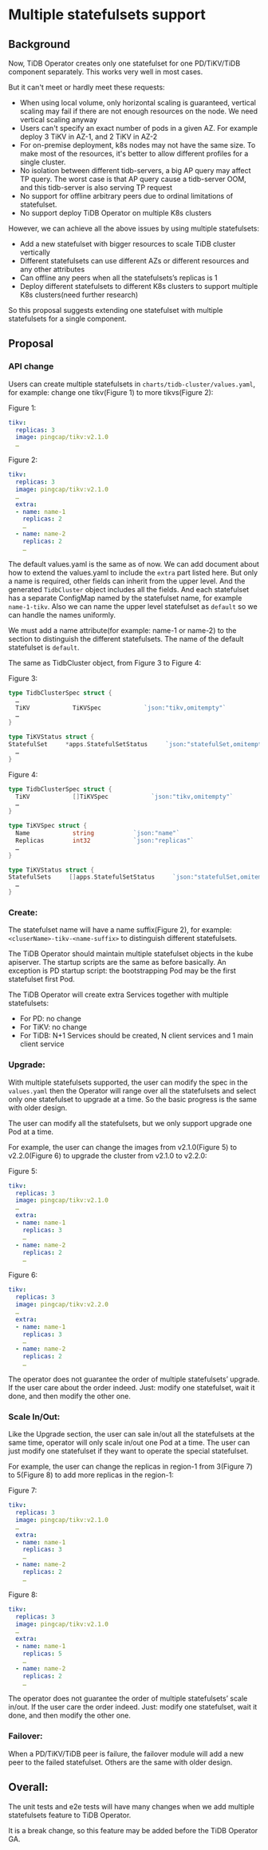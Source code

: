 # Multiple statefulsets support

## Background

Now, TiDB Operator creates only one statefulset for one PD/TiKV/TiDB component separately. This works very well in most cases.

But it can't meet or hardly meet these requests:

* When using local volume, only horizontal scaling is guaranteed, vertical scaling may fail if there are not enough resources on the node. We need vertical scaling anyway
* Users can't specify an exact number of pods in a given AZ. For example deploy 3 TiKV in AZ-1, and 2 TiKV in AZ-2
* For on-premise deployment, k8s nodes may not have the same size. To make most of the resources, it's better to allow different profiles for a single cluster.
* No isolation between different tidb-servers, a big AP query may affect TP query. The worst case is that AP query cause a tidb-server OOM, and this tidb-server is also serving TP request
* No support for offline arbitrary peers due to ordinal limitations of statefulset.
* No support deploy TiDB Operator on multiple K8s clusters

However, we can achieve all the above issues by using multiple statefulsets:

* Add a new statefulset with bigger resources to scale TiDB cluster vertically
* Different statefulsets can use different AZs or different resources and any other attributes
* Can offline any peers when all the statefulsets’s replicas is 1
* Deploy different statefulsets to different K8s clusters to support multiple K8s clusters(need further research)

So this proposal suggests extending one statefulset with multiple statefulsets for a single component.

## Proposal

### API change

Users can create multiple statefulsets in `charts/tidb-cluster/values.yaml`, for example: change one tikv(Figure 1) to more tikvs(Figure 2):

Figure 1:

``` yaml
tikv:
  replicas: 3
  image: pingcap/tikv:v2.1.0
  …
```

Figure 2:

``` yaml
tikv:
  replicas: 3
  image: pingcap/tikv:v2.1.0
  …
  extra:
  - name: name-1
    replicas: 2
    …
  - name: name-2
    replicas: 2
    …
```

The default values.yaml is the same as of now. We can add document about how to extend the values.yaml to include the `extra` part listed here. But only a name is required, other fields can inherit from the upper level. And the generated `TidbCluster` object includes all the fields. And each statefulset has a separate ConfigMap named by the statefulset name, for example `name-1-tikv`. Also we can name the upper level statefulset as `default` so we can handle the names uniformly.

We must add a name attribute(for example: name-1 or name-2) to the section to distinguish the different statefulsets. The name of the default statefulset is `default`.

The same as TidbCluster object, from Figure 3 to Figure 4:

Figure 3:

``` go
type TidbClusterSpec struct {
  …
  TiKV            TiKVSpec            `json:"tikv,omitempty"`
  …
}

type TiKVStatus struct {
StatefulSet     *apps.StatefulSetStatus     `json:"statefulSet,omitempty"`
  …
}
```

Figure 4:

``` go
type TidbClusterSpec struct {
  TiKV            []TiKVSpec            `json:"tikv,omitempty"`
  …
}

type TiKVSpec struct {
  Name            string           `json:"name"`
  Replicas        int32            `json:"replicas"`
  …
}

type TiKVStatus struct {
StatefulSets     []apps.StatefulSetStatus     `json:"statefulSet,omitempty"`
  …
}
```

### Create:

The statefulset name will have a name suffix(Figure 2), for example: `<cluserName>-tikv-<name-suffix>` to distinguish different statefulsets.

The TiDB Operator should maintain multiple statefulset objects in the kube apiserver. The startup scripts are the same as before basically. An exception is PD startup script: the bootstrapping Pod may be the first statefulset first Pod.

The TiDB Operator will create extra Services together with multiple statefulsets:

* For PD: no change
* For TiKV: no change
* For TiDB: N+1 Services should be created, N client services and 1 main client service

### Upgrade:

With multiple statefulsets supported, the user can modify the spec in the `values.yaml` then the Operator will range over all the statefulsets and select only one statefulset to upgrade at a time. So the basic progress is the same with older design.

The user can modify all the statefulsets, but we only support upgrade one Pod at a time.

For example, the user can change the images from v2.1.0(Figure 5) to v2.2.0(Figure 6) to upgrade the cluster from v2.1.0 to v2.2.0:

Figure 5:

``` yaml
tikv:
  replicas: 3
  image: pingcap/tikv:v2.1.0
  …
  extra:
  - name: name-1
    replicas: 3
    …
  - name: name-2
    replicas: 2
    …
```

Figure 6:

``` yaml
tikv:
  replicas: 3
  image: pingcap/tikv:v2.2.0
  …
  extra:
  - name: name-1
    replicas: 3
    …
  - name: name-2
    replicas: 2
    …
```

The operator does not guarantee the order of multiple statefulsets’ upgrade. If the user care about the order indeed. Just: modify one statefulset, wait it done, and then modify the other one.

### Scale In/Out:

Like the Upgrade section, the user can sale in/out all the statefulsets at the same time, operator will only scale in/out one Pod at a time.
The user can just modify one statefulset if they want to operate the special statefulset.

For example, the user can change the replicas in region-1 from 3(Figure 7) to 5(Figure 8) to add more replicas in the region-1:

Figure 7:

``` yaml
tikv:
  replicas: 3
  image: pingcap/tikv:v2.1.0
  …
  extra:
  - name: name-1
    replicas: 3
    …
  - name: name-2
    replicas: 2
    …
```

Figure 8:

``` yaml
tikv:
  replicas: 3
  image: pingcap/tikv:v2.1.0
  …
  extra:
  - name: name-1
    replicas: 5
    …
  - name: name-2
    replicas: 2
    …
```

The operator does not guarantee the order of multiple statefulsets’ scale in/out. If the user care the order indeed. Just: modify one statefulset, wait it done, and then modify the other one.

### Failover:

When a PD/TiKV/TiDB peer is failure, the failover module will add a new peer to the failed statefulset. Others are the same with older design.

## Overall:

The unit tests and e2e tests will have many changes when we add multiple statefulsets feature to TiDB Operator.

It is a break change, so this feature may be added before the TiDB Operator GA.
